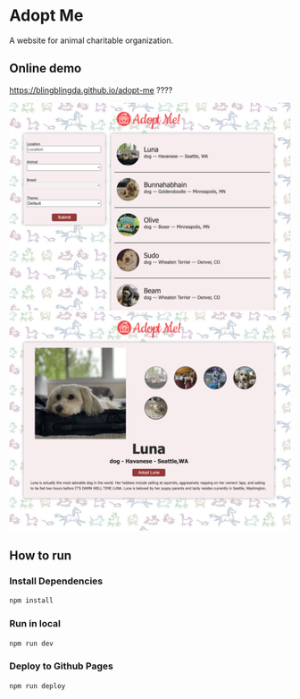 # Adopt Me

A website for animal charitable organization.

## Online demo

https://blingblingda.github.io/adopt-me ????

![screenshot](./docs/ScreenShot-1.png)
![screenshot](./docs/ScreenShot-2.png)

## How to run

### Install Dependencies

```bash
npm install
```

### Run in local

```bash
npm run dev
```

### Deploy to Github Pages

```bash
npm run deploy
```
